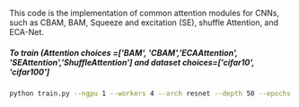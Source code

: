 This code is the implementation of common attention modules for CNNs, such as CBAM, BAM, Squeeze and excitation (SE), shuffle Attention, and ECA-Net.

##### To train (Attention choices =['BAM', 'CBAM','ECAAttention', 'SEAttention','ShuffleAttention'] and dataset choices=['cifar10', 'cifar100']

```bash bash
python train.py --ngpu 1 --workers 4 --arch resnet --depth 50 --epochs 100 --batch-size 256 --lr 0.1 --att-type SEAttention --dataset cifar10
```

